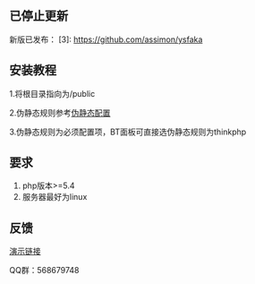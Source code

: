 ## 已停止更新
 

 新版已发布：
 [3]: https://github.com/assimon/ysfaka



## 安装教程
 1.将根目录指向为/public

 2.伪静态规则参考[伪静态配置][1]


  [1]: https://www.kancloud.cn/manual/thinkphp5/177576
 3.伪静态规则为必须配置项，BT面板可直接选伪静态规则为thinkphp

## 要求

 1. php版本>=5.4
 2. 服务器最好为linux

## 反馈
[演示链接][2]


  [2]: http://demo.xiangfa.me

QQ群：568679748
